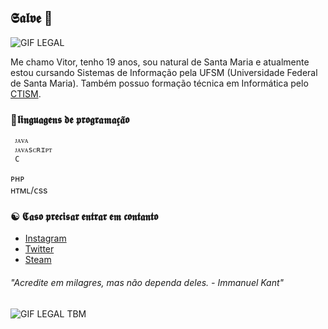 ##  𝕾𝖆𝖑𝖛𝖊 💜

![GIF LEGAL](https://i.pinimg.com/originals/8f/1f/94/8f1f94f276216e4aab8e134a548ad0f1.gif)






Me chamo Vitor, tenho 19 anos, sou natural de Santa Maria e atualmente estou cursando Sistemas de Informação pela UFSM (Universidade Federal de Santa Maria). Também possuo formação técnica em Informática pelo [CTISM](https://www.ufsm.br/unidades-universitarias/ctism/).

### 🔮𝖑𝖎𝖓𝖌𝖚𝖆𝖌𝖊𝖓𝖘 𝖉𝖊 𝖕𝖗𝖔𝖌𝖗𝖆𝖒𝖆𝖈̧𝖆̃𝖔
 	 ᴊᴀᴠᴀ  
 	 ᴊᴀᴠᴀsᴄʀɪᴘᴛ   
 	 C
   ᴘʜᴘ  
   ʜᴛᴍʟ/ᴄss  


### ☯ 𝕮𝖆𝖘𝖔 𝖕𝖗𝖊𝖈𝖎𝖘𝖆𝖗 𝖊𝖓𝖙𝖗𝖆𝖗 𝖊𝖒 𝖈𝖔𝖓𝖙𝖆𝖓𝖙𝖔 
* [Instagram](Instagram.com/vitor.penhas)
* [Twitter](https://twitter.com/d9light_)
* [Steam](https://steamcommunity.com/id/d9light)	

      

###### "Acredite em milagres, mas não dependa deles.   - Immanuel Kant" 

![GIF LEGAL TBM](https://i.pinimg.com/originals/c3/0b/99/c30b9938537a539e6e0d587648277e5f.gif)
